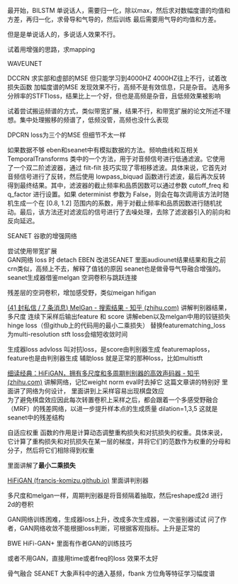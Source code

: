 
最开始，BILSTM 单说话人，需要归一化，除以max，然后求对数幅度谱的均值和方差，再归一化，求骨导和气导的，然后训练
最后需要用气导的均值和方差。

但是是单说话人的，多说话人效果不行。

试着用增强的思路，求mapping



WAVEUNET


DCCRN 求实部和虚部的MSE 但只能学习到4000HZ 4000HZ往上不行，试着改损失函数
加幅度谱的MSE 发现效果不行，高频不是有效信息，只是杂音。
选用多分辨率的STFTloss，结果比上一个好，但也是高频是杂音，且低频效果被影响

试着尝试搬运频谱的方式，类似带宽扩展，结果不行，和带宽扩展的论文所述不理想。集中处理搬移的频谱了，低频没管，高频也没什么表现

DPCRN loss为三个的MSE  但细节不太一样


如果数据不够  eben和seanet中有模拟数据的方法。频响曲线和互相关 TemporalTransforms 类中的一个方法，用于对音频信号进行低通滤波。它使用了一个双二阶滤波器，通过 filt-filt 技巧实现了零相移滤波。具体来说，它首先对音频信号进行了反转，然后使用 lowpass_biquad 函数进行滤波，最后再次反转得到最终结果。其中，滤波器的截止频率和品质因数可以通过参数 cutoff_freq 和 q_factor 进行设置。如果 determinist 参数为 False，则会在每次调用该方法时随机生成一个在 [0.8, 1.2] 范围内的系数，用于对截止频率和品质因数进行随机扰动。最后，该方法还对滤波后的信号进行了去噪处理，去除了滤波器引入的前向和反向延迟。

SEANET  谷歌的增强网络

尝试使用带宽扩展  
GAN网络 loss 时  detach 
EBEN 改进SEANET  里面audiounet结果结果和我之前crn类似，高频上不去，解释了值钱的原因  seanet也是做骨导气导融合增强的。
seanet生成器借鉴melgan 空洞卷积与跳跃连接 

残差层的空洞卷积，增加感受野，类似meigan hifigan 

[(41 封私信 / 7 条消息) MelGan - 搜索结果 - 知乎 (zhihu.com)](https://www.zhihu.com/search?type=content&q=MelGan)   讲解判别器结果，多尺度 连续下采样后输出feature 和 score  讲解eben以及melgan中用的铰链损失hinge loss（但github上的代码用的最小二乘损失）
替换featurematching_loss为multi-resolution stft loss会缩短收敛时间 

生成器loss  advloss 叫对抗loss，是score由判别器生成   featuremaploss，feature也是由判别器生成   辅助loss 就是正常的那种loss，比如multistft

[细读经典：HiFiGAN，拥有多尺度和多周期判别器的高效声码器 - 知乎 (zhihu.com)](https://zhuanlan.zhihu.com/p/406341310)   讲解网络，记忆weight norm eval时去掉它 
这篇文章讲的特别好 里面讲了网络为何设计，
里面讲到上采样容易出现棋盘效应  
为了避免棋盘效应因此每次转置卷积上采样之后，都会跟着一个多感受野融合（MRF）的残差网络，以进一步提升样本点的生成质量  dilation=1,3,5 这就是seanet中的残差结构

自适应权重  函数的作用是计算动态调整重构损失和对抗损失的权重。具体来说，它计算了重构损失和对抗损失在某一层的梯度，并将它们的范数作为权重的分母和分子，然后将它们相除得到权重


里面讲解了**最小二乘损失**

[HiFiGAN (francis-komizu.github.io)](https://francis-komizu.github.io/notes/speech-synthesis/vocoder/hifigan/HiFiGAN.html)  里面讲判别器

多尺度和melgan一样，周期判别器是将音频隔着抽取，然后reshape成2d 进行2d的卷积

GAN网络训练困难，生成器loss上升，改成多次生成器，一次鉴别器试试 问了作者，GAN网络收敛不能根据loss判断，可根据客观指标。上升是正常的

BWE  HiFi-GAN+ 里面有作者GAN的训练技巧


或者不用GAN，直接用time或者freq的loss 效果不太好


骨气融合 SEANET   大象声科中的通入基频，fbank 方位角等特征学习幅度谱
